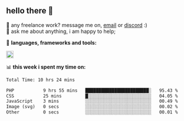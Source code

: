 ## hello there 👋

💼 any freelance work? message me on, [email](mailto:pierok420@gmail.com) or [discord](https://discord.com/users/577571414186393661/) :)\
💬 ask me about anything, i am happy to help;

🌸 **languages, frameworks and tools:**  

<img height="20" src="https://simpleskill.icons.workers.dev/svg/?i=javascript,typescript,node.js,html5,css3,react,next.js,kotlin,npm,docker,mysql,redis,mongodb">

📊 **this week i spent my time on:**
<!--START_SECTION:waka-->

```txt
Total Time: 10 hrs 24 mins

PHP           9 hrs 55 mins   ████████████████████████░   95.43 %
CSS           25 mins         █░░░░░░░░░░░░░░░░░░░░░░░░   04.05 %
JavaScript    3 mins          ░░░░░░░░░░░░░░░░░░░░░░░░░   00.49 %
Image (svg)   0 secs          ░░░░░░░░░░░░░░░░░░░░░░░░░   00.02 %
Other         0 secs          ░░░░░░░░░░░░░░░░░░░░░░░░░   00.01 %
```

<!--END_SECTION:waka-->
